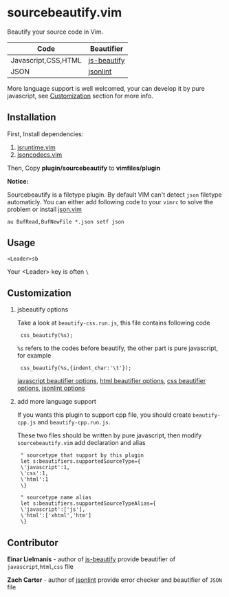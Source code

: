 sourcebeautify.vim
==================

Beautify your source code in Vim.

Code          | Beautifier
------------- | -------------
Javascript,CSS,HTML  | [js-beautify](https://github.com/einars/js-beautify)
JSON  | [jsonlint](https://github.com/zaach/jsonlint)

More language support is well welcomed, your can develop it by pure javascript, see [Customization](#customization) section for more info.


Installation
-------

First, Install dependencies:  

1. [jsruntime.vim](https://github.com/michalliu/jsruntime.vim)  
2. [jsoncodecs.vim](https://github.com/michalliu/jsoncodecs.vim)

Then, Copy __plugin/sourcebeautify__ to __vimfiles/plugin__

**Notice:**

Sourcebeautify is a filetype plugin. By default VIM can't detect `json` filetype automaticly. You can either add following code to your `vimrc` to solve the problem or install [json.vim](http://www.vim.org/scripts/script.php?script_id=1945)

    au BufRead,BufNewFile *.json setf json

Usage
-----

    <Leader>sb

Your \<Leader\> key is often `\`


Customization
-------------

1. jsbeautify options

    Take a look at `beautify-css.run.js`, this file contains following code

        css_beautify(%s);

    `%s` refers to the codes before beautify, the other part is pure javascript, for example
    
        css_beautify(%s,{indent_char:'\t'});

    [javascript beautifier options](https://github.com/beautify-web/js-beautify/blob/v0.4.2/beautify.js), [html beautifier options](https://github.com/beautify-web/js-beautify/blob/v0.4.2/beautify-html.js), [css beautifier options](https://github.com/beautify-web/js-beautify/blob/v0.4.2/beautify-css.js), [jsonlint options](https://github.com/zaach/jsonlint)

2. add more language support

    If you wants this plugin to support cpp file, you should create `beautify-cpp.js` and `beautify-cpp.run.js`.

    These two files should be written by pure javascript, then modify `sourcebeautify.vim` add declaration and alias
    
        " sourcetype that support by this plugin
        let s:beautifiers.supportedSourceType={
        \'javascript':1,
        \'css':1,
        \'html':1
        \}
    
        " sourcetype name alias
        let s:beautifiers.supportedSourceTypeAlias={
        \'javascript':['js'],
        \'html':['xhtml','htm']
        \}

Contributor
-----------

__Einar Lielmanis__ - author of  [js-beautify](https://github.com/einars/js-beautify) provide beautifier of `javascript`,`html`,`css` file

__Zach Carter__ - author of  [jsonlint](https://github.com/zaach/jsonlint) provide error checker and beautifier of `JSON` file
